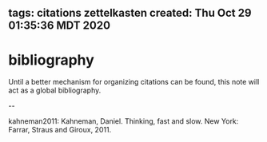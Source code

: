 tags: citations zettelkasten
created: Thu Oct 29 01:35:36 MDT 2020
---

# bibliography

Until a better mechanism for organizing citations can be found, this
note will act as a global bibliography.

--

kahneman2011: Kahneman, Daniel. Thinking, fast and slow. New York: Farrar, Straus and Giroux, 2011.
